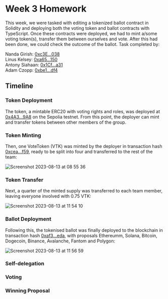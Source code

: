# Week 3 Homework

This week, we were tasked with editing a tokenized ballot contract in Solidity and deploying both the voting token and ballot contracts with TypeScript. Once these contracts were deployed, we had to mint a/some voting token(s), transfer them between ourselves and vote. After this had been done, we could check the outcome of the ballot. Task completed by:

Nanda Girish: [0xc3E...038](https://sepolia.etherscan.io/address/0xc3Ef2b9e4D9EAa4Efa28919213959CdD7E86B038)                                                                                                    
Linus Kelsey: [0xa65...150](https://sepolia.etherscan.io/address/0xa65b289a1F8AFA8105133523F0B912c6D5Fc1150)                                                                                                    
Antony Siahaan: [0x1Cf...a31](https://sepolia.etherscan.io/address/0x1Cf2ed52a7E6b4E8254f55624c85ed5958308a31)                                                                                                  
Adam Czopp: [0xbe1...df4](https://sepolia.etherscan.io/address/0xbe124408de4a263d0e746e9db41744f66c3e5df4)

## Timeline

### Token Deployment

The token, a mintable ERC20 with voting rights and roles, was deployed at [0x4A3...9A8](https://sepolia.etherscan.io/address/0x4A3f928B2909C33A8c27400F109f3C07FB5aE9A8) on the Sepolia testnet. From this point, the deployer can mint and transfer tokens between other members of the group.

### Token Minting

Then, one VoteToken (VTK) was minted by the deployer in transaction hash [0xcea...f59](https://sepolia.etherscan.io/tx/0xcea65fa47cc7f7ea7db14c2462d5cb310d5eff2a4b059038e294d66c85069f59), ready to be split into four and transferred to the rest of the team:

![Screenshot 2023-08-13 at 08 55 36](https://github.com/Encode-Solidity-Q2-2PM-2023-Group-4/Week-3-Homework/assets/96599839/21c3230c-f3c1-4184-bd8d-3a8a6005f093)

### Token Transfer

Next, a quarter of the minted supply was transferred to each team member, leaving everyone involved with 0.75 VTK:

![Screenshot 2023-08-13 at 11 54 10](https://github.com/Encode-Solidity-Q2-2PM-2023-Group-4/Week-3-Homework/assets/96599839/ddaaafc7-1497-426d-a9a6-f4259f7ac54e)

### Ballot Deployment

Following this, the tokenised ballot was finally deployed to the blockchain in transaction hash [0xaf3...eda](https://sepolia.etherscan.io/tx/0xaf34975d5efe17ce3f02ae31bbdfbc8314d47f351b559d419429d6941aea9eda), with proposals Ethereumm, Solana, Bitcoin, Dogecoin, Binance, Avalanche, Fantom and Polygon:

![Screenshot 2023-08-13 at 11 56 59](https://github.com/Encode-Solidity-Q2-2PM-2023-Group-4/Week-3-Homework/assets/96599839/31b33b62-fc28-4e58-b653-41089d930e6d)

### Self-delegation

### Voting

### Winning Proposal
